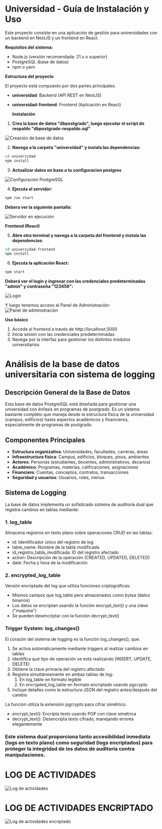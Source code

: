 ﻿# Universidad - Guía de Instalación y Uso

Este proyecto consiste en una aplicación de gestión para universidades con un backend en NestJS y un frontend en React.

**Requisitos del sistema:**

- Node.js (versión recomendada: 21.x o superior)
- PostgreSQL (base de datos)
- npm o yarn

**Estructura del proyecto**

  El proyecto está compuesto por dos partes principales:

- **universidad**: Backend (API REST en NestJS)
- **universidad-frontend**: Frontend (Aplicación en React)

  **Instalación**

1. **Crea la base de datos "dbpostgrado", luego ejecutar el script de respaldo "dbpostgrado-respaldo.sql"**

![Creación de base de datos](images/Aspose.Words.d5426d7a-188d-4892-885c-1139cf7634d0.001.png)

2. **Navega a la carpeta "universidad" y instala las dependencias:**

```bash
cd universidad
npm install
```

3. **Actualizar datos en base a tu configuracion postgres**

![Configuración PostgreSQL](images/Aspose.Words.d5426d7a-188d-4892-885c-1139cf7634d0.002.png)

4. **Ejecuta el servidor:**

```bash
npm run start
```

**Debera ver la siguiente pantalla:**

![Servidor en ejecución](images/Aspose.Words.d5426d7a-188d-4892-885c-1139cf7634d0.003.png)

**Frontend (React)**

 5. **Abre otra terminal y navega a la carpeta del frontend y instala las dependencias:**

```bash
cd universidad-frontend
npm install
```

 6. **Ejecuta la aplicación React:**

```bash
npm start
```

**Deberá ver el login y ingresar con las credenciales predeterminadas "admin" y contraseña "123456":**

![Login](images/Aspose.Words.d5426d7a-188d-4892-885c-1139cf7634d0.004.png)



Y luego tenemos acceso al Panel de Administración:
![Panel de administración](images/Aspose.Words.d5426d7a-188d-4892-885c-1139cf7634d0.005.png)

**Uso básico**

1. Accede al frontend a través de http://localhost:3000
2. Inicia sesión con las credenciales predeterminadas
3. Navega por la interfaz para gestionar los distintos módulos universitarios


#
# **Análisis de la base de datos universitaria con sistema de logging**
## **Descripción General de la Base de Datos**
Esta base de datos PostgreSQL está diseñada para gestionar una universidad con énfasis en programas de postgrado. Es un sistema bastante completo que maneja desde la estructura física de la universidad (campus, edificios) hasta aspectos académicos y financieros, especialmente de programas de postgrado.
## **Componentes Principales**
- **Estructura organizativa**: Universidades, facultades, carreras, áreas
- **Infraestructura física**: Campus, edificios, bloques, pisos, ambientes
- **Actores**: Personas (estudiantes, docentes, administrativos, decanos)
- **Académico**: Programas, materias, calificaciones, asignaciones
- **Financiero**: Cuentas, conceptos, contratos, transacciones
- **Seguridad y usuarios**: Usuarios, roles, menus
## **Sistema de Logging**
La base de datos implementa un sofisticado sistema de auditoría dual que registra cambios en tablas mediante:
### **1. log\_table**
Almacena registros en texto plano sobre operaciones CRUD en las tablas:

- id: Identificador único del registro de log
- table\_name: Nombre de la tabla modificada
- id\_registro\_tabla\_modificada: ID del registro afectado
- action: Descripción de la operación (CREATED, UPDATED, DELETED)
- date: Fecha y hora de la modificación
### **2. encrypted\_log\_table**
Versión encriptada del log que utiliza funciones criptográficas:

- Mismos campos que log\_table pero almacenados como bytea (datos binarios)
- Los datos se encriptan usando la función encrypt\_text() y una clave ("maquina")
- Se pueden desencriptar con la función decrypt\_text()


### **Trigger System: log\_changes()**
El corazón del sistema de logging es la función log\_changes(), que:

1. Se activa automáticamente mediante triggers al realizar cambios en tablas
1. Identifica qué tipo de operación se está realizando (INSERT, UPDATE, DELETE)
1. Obtiene la clave primaria del registro afectado
1. Registra simultáneamente en ambas tablas de log:
   1. En log\_table en formato legible
   1. En encrypted\_log\_table en formato encriptado usando pgcrypto
1. Incluye detalles como la estructura JSON del registro antes/después del cambio

La función utiliza la extensión pgcrypto para cifrar simétrico:

- encrypt\_text(): Encripta texto usando PGP con clave simétrica
- decrypt\_text(): Desencripta texto cifrado, manejando errores elegantemente

### Este sistema dual proporciona tanto accesibilidad inmediata (logs en texto plano) como seguridad (logs encriptados) para proteger la integridad de los datos de auditoría contra manipulaciones.

# LOG DE ACTIVIDADES 
![Log de actividades](images/Aspose.Words.d5426d7a-188d-4892-885c-1139cf7634d0.006.png)



# LOG DE ACTIVIDADES ENCRIPTADO
![Log de actividades encriptado](images/Aspose.Words.d5426d7a-188d-4892-885c-1139cf7634d0.007.png)



